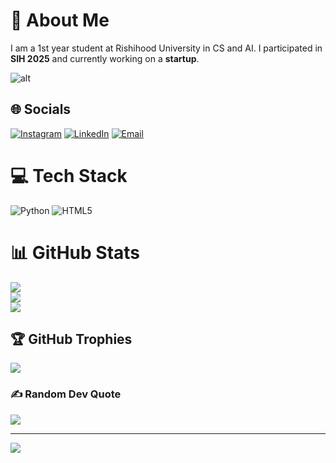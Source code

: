 # 💫 About Me
I am a 1st year student at Rishihood University in CS and AI. I participated in **SIH 2025** and currently working on a **startup**.

![alt](https://i.makeagif.com/media/7-02-2018/gjbqpC.gif)


## 🌐 Socials
[![Instagram](https://img.shields.io/badge/Instagram-%23E4405F.svg?logo=Instagram&logoColor=white&style=for-the-badge)](https://instagram.com/lalit.m05) 
[![LinkedIn](https://img.shields.io/badge/LinkedIn-%230077B5.svg?logo=linkedin&logoColor=white&style=for-the-badge)](https://www.linkedin.com/in/lalit-mittal-b8129837b/) 
[![Email](https://img.shields.io/badge/Email-D14836?logo=gmail&logoColor=white&style=for-the-badge)](mailto:lalit10565249@gmail.com)

# 💻 Tech Stack
![Python](https://img.shields.io/badge/python-3670A0?style=for-the-badge&logo=python&logoColor=ffdd54&animation=fade) 
![HTML5](https://img.shields.io/badge/html5-%23E34F26.svg?style=for-the-badge&logo=html5&logoColor=white&animation=fade)  

# 📊 GitHub Stats
![](https://github-readme-stats.vercel.app/api?username=lalit0505&theme=radical&hide_border=false&include_all_commits=false&count_private=true)<br/>
![](https://github-readme-streak-stats.herokuapp.com/?user=lalit0505&theme=radical&hide_border=false)<br/>
![](https://github-readme-stats.vercel.app/api/top-langs/?username=lalit0505&theme=radical&hide_border=false&include_all_commits=false&count_private=true&layout=compact)

## 🏆 GitHub Trophies
![](https://github-profile-trophy.vercel.app/?username=lalit0505&theme=radical&no-frame=false&no-bg=true&margin-w=4)

### ✍️ Random Dev Quote
![](https://quotes-github-readme.vercel.app/api?type=horizontal&theme=radical)

---

[![](https://visitcount.itsvg.in/api?id=lalit0505&icon=7&color=6&animation=rotate)](https://visitcount.itsvg.in)

<!-- Proudly created with GPRM ( https://gprm.itsvg.in ) -->
